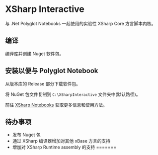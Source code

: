 # XSharp Interactive

与 .Net Polyglot Notebooks 一起使用的实验性 XSharp Core 方言脚本内核。

## 编译

编译库并创建 Nuget 软件包。

## 安装以便与 Polyglot Notebook 

从版本库的 Release 部分下载软件包。 

将 NuGet 包文件复制到 `C:\XSharpInteractive` 文件夹中(默认路径)。

前往 [XSharp Notebooks](https://github.com/X-Sharp/xsharp-notebooks) 获取更多信息和使用方法。

## 待办事项

- 发布 Nuget 包
- 通过 XSharp 编译器增加对其他 xBase 方言的支持
- 增加对 XSharp Runtime assembly 的支持
=======